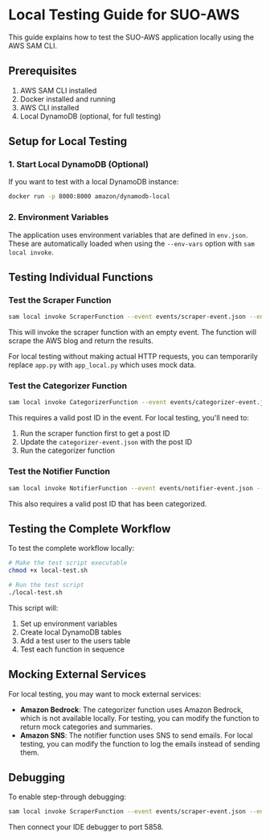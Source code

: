 # Local Testing Guide for SUO-AWS

This guide explains how to test the SUO-AWS application locally using the AWS SAM CLI.

## Prerequisites

1. AWS SAM CLI installed
2. Docker installed and running
3. AWS CLI installed
4. Local DynamoDB (optional, for full testing)

## Setup for Local Testing

### 1. Start Local DynamoDB (Optional)

If you want to test with a local DynamoDB instance:

```bash
docker run -p 8000:8000 amazon/dynamodb-local
```

### 2. Environment Variables

The application uses environment variables that are defined in `env.json`. These are automatically loaded when using the `--env-vars` option with `sam local invoke`.

## Testing Individual Functions

### Test the Scraper Function

```bash
sam local invoke ScraperFunction --event events/scraper-event.json --env-vars env.json
```

This will invoke the scraper function with an empty event. The function will scrape the AWS blog and return the results.

For local testing without making actual HTTP requests, you can temporarily replace `app.py` with `app_local.py` which uses mock data.

### Test the Categorizer Function

```bash
sam local invoke CategorizerFunction --event events/categorizer-event.json --env-vars env.json
```

This requires a valid post ID in the event. For local testing, you'll need to:

1. Run the scraper function first to get a post ID
2. Update the `categorizer-event.json` with the post ID
3. Run the categorizer function

### Test the Notifier Function

```bash
sam local invoke NotifierFunction --event events/notifier-event.json --env-vars env.json
```

This also requires a valid post ID that has been categorized.

## Testing the Complete Workflow

To test the complete workflow locally:

```bash
# Make the test script executable
chmod +x local-test.sh

# Run the test script
./local-test.sh
```

This script will:
1. Set up environment variables
2. Create local DynamoDB tables
3. Add a test user to the users table
4. Test each function in sequence

## Mocking External Services

For local testing, you may want to mock external services:

- **Amazon Bedrock**: The categorizer function uses Amazon Bedrock, which is not available locally. For testing, you can modify the function to return mock categories and summaries.
- **Amazon SNS**: The notifier function uses SNS to send emails. For local testing, you can modify the function to log the emails instead of sending them.

## Debugging

To enable step-through debugging:

```bash
sam local invoke ScraperFunction --event events/scraper-event.json --env-vars env.json --debug-port 5858
```

Then connect your IDE debugger to port 5858.